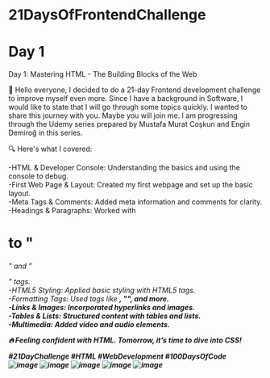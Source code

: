 # 21DaysOfFrontendChallenge
# Day 1 <br/>

Day 1: Mastering HTML - The Building Blocks of the Web <br/>


🎯 Hello everyone, I decided to do a 21-day Frontend development challenge to improve myself even more. Since I have a background in Software, I would like to state that I will go through some topics quickly. I wanted to share this journey with you. Maybe you will join me. I am progressing through the Udemy series prepared by Mustafa Murat Coşkun and Engin Demiroğ in this series. <br/>

🔍 Here's what I covered: <br/>

-HTML & Developer Console: Understanding the basics and using the console to debug. <br/>
-First Web Page & Layout: Created my first webpage and set up the basic layout. <br/>
-Meta Tags & Comments: Added meta information and comments for clarity. <br/>
-Headings & Paragraphs: Worked with <h1> to "<h6>" and "<p>" tags.<br/>
-HTML5 Styling: Applied basic styling with HTML5 tags. <br/>
-Formatting Tags: Used tags like <strong>, "<em>", and more.<br/>
-Links & Images: Incorporated hyperlinks and images.<br/>
-Tables & Lists: Structured content with tables and lists. <br/>
-Multimedia: Added video and audio elements.<br/>

🔥 Feeling confident with HTML. Tomorrow, it’s time to dive into CSS!<br/>

#21DayChallenge #HTML #WebDevelopment #100DaysOfCode <br/>
![image](https://github.com/user-attachments/assets/21d55fb8-5ee8-485d-abde-a19f849d674e)
![image](https://github.com/user-attachments/assets/218dae23-77f4-4db3-ba1c-6e2278f2be80)
![image](https://github.com/user-attachments/assets/d9579b76-d0e4-4990-9f71-cfc8986e40c9)
![image](https://github.com/user-attachments/assets/8b79d309-cd86-44ec-9572-61f757de0143)
![image](https://github.com/user-attachments/assets/84833fc6-a6aa-41ee-91a6-aebf5d258a97)

